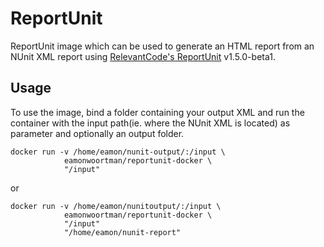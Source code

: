 # ReportUnit

ReportUnit image which can be used to generate an HTML report from an NUnit XML report using [RelevantCode's ReportUnit](http://relevantcodes.com/reportunit/) v1.5.0-beta1. 
 

Usage
-----

To use the image, bind a folder containing your output XML and run the container with the input path(ie. where the NUnit XML is located) as parameter and optionally an output folder.


	docker run -v /home/eamon/nunit-output/:/input \  
				eamonwoortman/reportunit-docker \
				"/input"

or 
	
	docker run -v /home/eamon/nunitoutput/:/input \ 
				eamonwoortman/reportunit-docker \
				"/input" 
				"/home/eamon/nunit-report"


